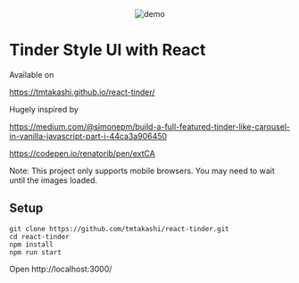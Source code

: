 
<div align="center">
 <img src="https://github.com/tmtakashi/react-tinder/blob/media/tinder_demo.gif" alt="demo">
</div>

# Tinder Style UI with React

Available on 

https://tmtakashi.github.io/react-tinder/

Hugely inspired by 

https://medium.com/@simonepm/build-a-full-featured-tinder-like-carousel-in-vanilla-javascript-part-i-44ca3a906450

https://codepen.io/renatorib/pen/extCA

Note: This project only supports mobile browsers. You may need to wait until the images loaded.

## Setup

```
git clone https://github.com/tmtakashi/react-tinder.git
cd react-tinder
npm install
npm run start
```
Open http://localhost:3000/
